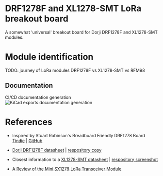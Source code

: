 # DRF1278F and XL1278-SMT LoRa breakout board

A somewhat 'universal' breakout board for Dorji DRF1278F and XL1278-SMT modules.

# Module identification

TODO: journey of LoRa modules DRF1278F vs XL1278-SMT vs RFM98

## Documentation

CI/CD documentation generation ![KiCad exports documentation generation](https://github.com/matburnham/lora-breakout/actions/workflows/kicad-exports.yml/badge.svg)

# References

* Inspired by Stuart Robinson's Breadboard Friendly DRF1278 Board [Tindie](https://www.tindie.com/products/stuartsprojects/breadboard-friendly-board-for-dorji-drf1278-module/) | [GitHub](https://github.com/StuartsProjects/Devices/tree/master/Breadboard%20Friendly%20DRF1278%20Board)

* [Dorji DRF1278F datasheet](http://www.dorji.com/docs/data/DRF1278F.pdf) | [respository copy](Docs/DRF1278F.pdf)
* Closest information to a [XL1278-SMT datasheet](http://www.hr-wt.com/html_products/XL1278-SMT-59.html) | [respository screenshot](Docs/screencapture-hr-wt-html-products-XL1278-SMT-59-html-2021-02-26-15_49_33.png)

* [A Review of the Mini SX1278 LoRa Transceiver Module](https://www.electroschematics.com/rf-radio-frequency/)
